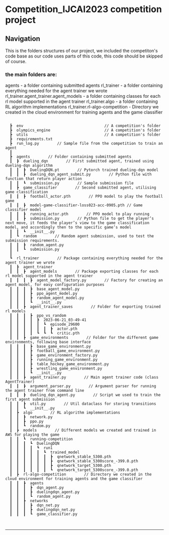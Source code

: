 
# Competition_IJCAI2023 competition project


## Navigation

This is the folders structures of our project, we included the competiton's code base as our code uses parts of this code, this code should be skipped of course.

### the main folders are:

agents - a folder containing submitted agents
rl_trainer - a folder containing everything needed for the agent trainer we wrote
rl_trainer.agent_trainer.agent_models - a folder containing classes for each rl model supported in the agent trainer
rl_trainer.algo - a folder containing RL algorithm implementations
rl_trainer.rl-algo-competition - Directory we created in the cloud environment for training agents and the game classifier

```

  ┣  env                                    // A competition's folder
  ┣  olympics_engine                        // A competition's folder
  ┣  utils                                  // A competition's folder
  ┣  requirements.txt
  ┣  run_log.py        // Sample file from the competition to train an agent
  ┃
  ┣  agents        // Folder containing submitted agents
  ┃  ┣  dueling_dqn        // First submitted agent, trained using dueling-dqn algorithm
  ┃  ┃  ┣  DuelingDQN.pt        // Pytorch trained dueling-dqn model
  ┃  ┃  ┣  dueling_dqn_agent_submit.py        // Python file with function that return player action
  ┃  ┃  ┗  submission.py        // Sample submission file
  ┃  ┣  game_classifier        // Second submitted agent, utilising game classification
  ┃  ┃  ┣  football_actor.pth        // PPO model to play the football game
  ┃  ┃  ┣  model-game-classifier-loss023-acc-0905.pth // Game classifier model
  ┃  ┃  ┣  running_actor.pth        // PPO model to play running
  ┃  ┃  ┣  submission.py        // Python file to get the player’s next move, it feeds the player’s view to the game classification model, and accordingly then to the specific game’s model
  ┃  ┃  ┗  __init__.py
  ┃  ┗  random        // Random agent submission, used to test the submission requirements.
  ┃  ┃  ┣  random_agent.py
  ┃  ┃  ┗  submission.py
  ┃
  ┗  rl_trainer        // Package containing everything needed for the agent trainer we wrote
  ┃  ┣  agent_trainer
  ┃  ┃  ┣  agent_models        // Package exporting classes for each rl model supported in the agent trainer
  ┃  ┃  ┃  ┣  agent_model_factory.py        // Factory for creating an agent model, for easy configuration purposes 
  ┃  ┃  ┃  ┣  base_agent_model.py
  ┃  ┃  ┃  ┣  ppo_agent_model.py
  ┃  ┃  ┃  ┣  random_agent_model.py
  ┃  ┃  ┃  ┗  __init__.py
  ┃  ┃  ┣  agent_trainer_saves        // Folder for exporting trained rl models
  ┃  ┃  ┃  ┣  ppo_vs_random
  ┃  ┃  ┃  ┃  ┣  2023-06-21_03-49-41
  ┃  ┃  ┃  ┃  ┃  ┗  episode_29600
  ┃  ┃  ┃  ┃  ┃  ┃  ┣  actor.pth
  ┃  ┃  ┃  ┃  ┗  ┗  ┗  critic.pth
  ┃  ┃  ┣  game_environments        // Folder for the different game environments, following base interface
  ┃  ┃  ┃  ┣  base_game_environment.py
  ┃  ┃  ┃  ┣  football_game_environment.py
  ┃  ┃  ┃  ┣  game_environment_factory.py
  ┃  ┃  ┃  ┣  running_game_environment.py
  ┃  ┃  ┃  ┣  table_hockey_game_environment.py
  ┃  ┃  ┃  ┣  wrestling_game_environment.py
  ┃  ┃  ┃  ┗  __init__.py
  ┃  ┃  ┣  agent_trainer.py        // Main agent trainer code (class AgentTrainer)
  ┃  ┃  ┣  argument_parser.py        // Argument parser for running the agent trainer from command line
  ┃  ┃  ┣  dueling_dqn_agent.py        // Script we used to train the first agent submission
  ┃  ┃  ┣  util.py        // Util dataclass for storing transitions
  ┃  ┃  ┗  __init__.py
  ┃  ┣  algo        // RL algorithm implementations
  ┃  ┃  ┣  network.py
  ┃  ┃  ┣  ppo.py
  ┃  ┃  ┗  random.py
  ┃  ┣  models        // Different models we created and trained in AWS for playing the game
  ┃  ┃  ┗  running-competition
  ┃  ┃  ┃  ┗  DuelingDQN
  ┃  ┃  ┃  ┃  ┗  run1
  ┃  ┃  ┃  ┃  ┃  ┗  trained_model
  ┃  ┃  ┃  ┃  ┃  ┃  ┣  qnetwork_stable_5300.pth
  ┃  ┃  ┃  ┃  ┃  ┃  ┣  qnetwork_stable_5300score_-399.0.pth
  ┃  ┃  ┃  ┃  ┃  ┃  ┣  qnetwork_target_5300.pth
  ┃  ┃  ┃  ┃  ┃  ┃  ┗  qnetwork_target_5300score_-399.0.pth
  ┃  ┣  rl-algo-competition        // Directory we created in the cloud environment for training agents and the game classifier
  ┃  ┃  ┣  agents
  ┃  ┃  ┃  ┣  dqn_agent.py
  ┃  ┃  ┃  ┣  duelingdqn_agent.py
  ┃  ┃  ┃  ┗  random_agent.py
  ┃  ┃  ┣  networks
  ┃  ┃  ┃  ┣  dqn_net.py
  ┃  ┃  ┃  ┣  duelingdqn_net.py
  ┃  ┃  ┃  ┗  game_classifier.py



```
---

